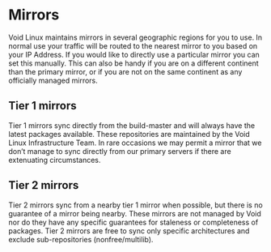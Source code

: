 # Mirrors

Void Linux maintains mirrors in several geographic regions for you to use. In
normal use your traffic will be routed to the nearest mirror to you based on
your IP Address. If you would like to directly use a particular mirror you can
set this manually. This can also be handy if you are on a different continent
than the primary mirror, or if you are not on the same continent as any
officially managed mirrors.

## Tier 1 mirrors

Tier 1 mirrors sync directly from the build-master and will always have the
latest packages available. These repositories are maintained by the Void Linux
Infrastructure Team. In rare occasions we may permit a mirror that we don’t
manage to sync directly from our primary servers if there are extenuating
circumstances.

## Tier 2 mirrors

Tier 2 mirrors sync from a nearby tier 1 mirror when possible, but there is no
guarantee of a mirror being nearby. These mirrors are not managed by Void nor do
they have any specific guarantees for staleness or completeness of packages.
Tier 2 mirrors are free to sync only specific architectures and exclude
sub-repositories (nonfree/multilib).
